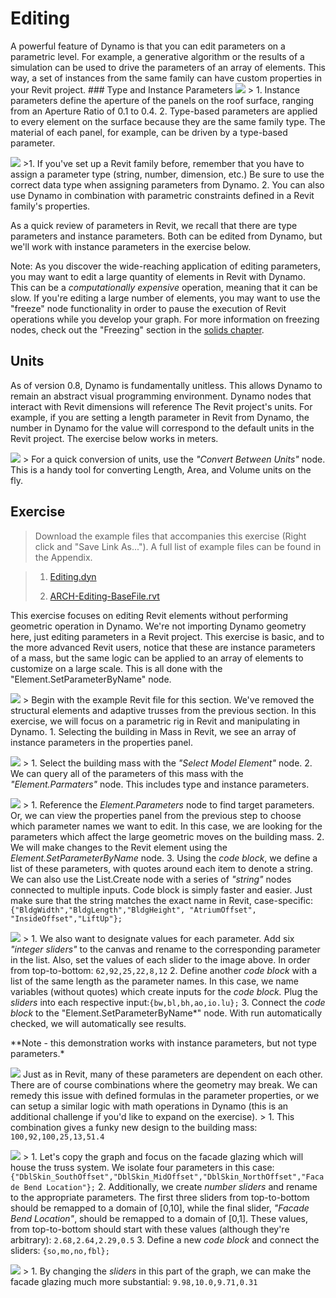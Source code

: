 Editing
=======

A powerful feature of Dynamo is that you can edit parameters on a parametric level. For example, a generative algorithm or the results of a simulation can be used to drive the parameters of an array of elements. This way, a set of instances from the same family can have custom properties in your Revit project. \#\#\# Type and Instance Parameters ![](images/8-5/Exercise/32.png) &gt; 1. Instance parameters define the aperture of the panels on the roof surface, ranging from an Aperture Ratio of 0.1 to 0.4. 2. Type-based parameters are applied to every element on the surface because they are the same family type. The material of each panel, for example, can be driven by a type-based parameter.

![](images/8-3/params.png) &gt;1. If you've set up a Revit family before, remember that you have to assign a parameter type (string, number, dimension, etc.) Be sure to use the correct data type when assigning parameters from Dynamo. 2. You can also use Dynamo in combination with parametric constraints defined in a Revit family's properties.

As a quick review of parameters in Revit, we recall that there are type parameters and instance parameters. Both can be edited from Dynamo, but we'll work with instance parameters in the exercise below.

Note: As you discover the wide-reaching application of editing parameters, you may want to edit a large quantity of elements in Revit with Dynamo. This can be a *computationally expensive* operation, meaning that it can be slow. If you're editing a large number of elements, you may want to use the "freeze" node functionality in order to pause the execution of Revit operations while you develop your graph. For more information on freezing nodes, check out the "Freezing" section in the [solids chapter](../05_Geometry-for-Computational-Design/5-6_solids.md#freezing).

Units
-----

As of version 0.8, Dynamo is fundamentally unitless. This allows Dynamo to remain an abstract visual programming environment. Dynamo nodes that interact with Revit dimensions will reference The Revit project's units. For example, if you are setting a length parameter in Revit from Dynamo, the number in Dynamo for the value will correspond to the default units in the Revit project. The exercise below works in meters.

![](images/8-3/units.png) &gt; For a quick conversion of units, use the *"Convert Between Units"* node. This is a handy tool for converting Length, Area, and Volume units on the fly.

Exercise
--------

> Download the example files that accompanies this exercise (Right click and "Save Link As..."). A full list of example files can be found in the Appendix.

> 1.  [Editing.dyn](datasets/8-3/Editing.dyn)
>
> 2.  [ARCH-Editing-BaseFile.rvt](datasets/8-3/ARCH-Editing-BaseFile.rvt)
>
This exercise focuses on editing Revit elements without performing geometric operation in Dynamo. We're not importing Dynamo geometry here, just editing parameters in a Revit project. This exercise is basic, and to the more advanced Revit users, notice that these are instance parameters of a mass, but the same logic can be applied to an array of elements to customize on a large scale. This is all done with the "Element.SetParameterByName" node.

![](images/8-3/Exercise/04.png) &gt; Begin with the example Revit file for this section. We've removed the structural elements and adaptive trusses from the previous section. In this exercise, we will focus on a parametric rig in Revit and manipulating in Dynamo. 1. Selecting the building in Mass in Revit, we see an array of instance parameters in the properties panel.

![](images/8-3/Exercise/03.png) &gt; 1. Select the building mass with the *"Select Model Element"* node. 2. We can query all of the parameters of this mass with the *"Element.Parmaters"* node. This includes type and instance parameters.

![](images/8-3/Exercise/32.png) &gt; 1. Reference the *Element.Parameters* node to find target parameters. Or, we can view the properties panel from the previous step to choose which parameter names we want to edit. In this case, we are looking for the parameters which affect the large geometric moves on the building mass. 2. We will make changes to the Revit element using the *Element.SetParameterByName* node. 3. Using the *code block*, we define a list of these parameters, with quotes around each item to denote a string. We can also use the List.Create node with a series of *"string"* nodes connected to multiple inputs. Code block is simply faster and easier. Just make sure that the string matches the exact name in Revit, case-specific: `{"BldgWidth","BldgLength","BldgHeight", "AtriumOffset", "InsideOffset","LiftUp"};`

![](images/8-3/Exercise/31.png) &gt; 1. We also want to designate values for each parameter. Add six *"integer sliders"* to the canvas and rename to the corresponding parameter in the list. Also, set the values of each slider to the image above. In order from top-to-bottom: `62,92,25,22,8,12` 2. Define another *code block* with a list of the same length as the parameter names. In this case, we name variables (without quotes) which create inputs for the *code block.* Plug the *sliders* into each respective input:`{bw,bl,bh,ao,io.lu};` 3. Connect the *code block* to the "Element.SetParameterByName\*" node. With run automatically checked, we will automatically see results.

\*\*Note - this demonstration works with instance parameters, but not type parameters.\*

![](images/8-3/Exercise/01.png) Just as in Revit, many of these parameters are dependent on each other. There are of course combinations where the geometry may break. We can remedy this issue with defined formulas in the parameter properties, or we can setup a similar logic with math operations in Dynamo (this is an additional challenge if you'd like to expand on the exercise). &gt; 1. This combination gives a funky new design to the building mass: `100,92,100,25,13,51.4`

![](images/8-3/Exercise/30.png) &gt; 1. Let's copy the graph and focus on the facade glazing which will house the truss system. We isolate four parameters in this case: `{"DblSkin_SouthOffset","DblSkin_MidOffset","DblSkin_NorthOffset","Facade Bend Location"};` 2. Additionally, we create *number sliders* and rename to the appropriate parameters. The first three sliders from top-to-bottom should be remapped to a domain of \[0,10\], while the final slider, *"Facade Bend Location"*, should be remapped to a domain of \[0,1\]. These values, from top-to-bottom should start with these values (although they're arbitrary): `2.68,2.64,2.29,0.5` 3. Define a new *code block* and connect the sliders: `{so,mo,no,fbl};`

![](images/8-3/Exercise/00.png) &gt; 1. By changing the *sliders* in this part of the graph, we can make the facade glazing much more substantial: `9.98,10.0,9.71,0.31`
